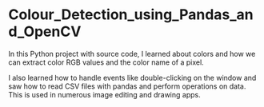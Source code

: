 # Colour_Detection_using_Pandas_and_OpenCV

In this Python project with source code, I learned about colors and how we can extract color RGB values and the color name of a pixel.

I also learned how to handle events like double-clicking on the window and saw how to read CSV files with pandas and perform operations on data. This is used in numerous image editing and drawing apps.
